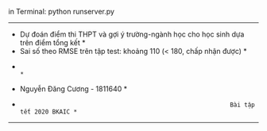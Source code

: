 in Terminal:
    python runserver.py


*****************************************************************************************
* Dự đoán điểm thi THPT và gợi ý trường-ngành học cho học sinh dựa trên điểm tổng kết   *
* Sai số theo RMSE trên tập test: khoảng 110 (< 180, chấp nhận được)                    *
*                                                                                       *
* Nguyễn Đăng Cương - 1811640                                                           *    
*                                                                Bài tập tết 2020 BKAIC *
*****************************************************************************************